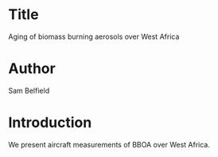# Title
Aging of biomass burning aerosols over West Africa

# Author
Sam Belfield

# Introduction
We present aircraft measurements of BBOA over West Africa.
